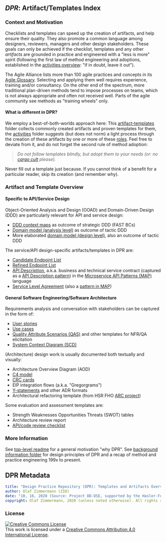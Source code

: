 
## *DPR*: Artifact/Templates Index

### Context and Motivation 

Checklists and templates can speed up the creation of artifacts, and help ensure their quality. They also promote a common language among designers, reviewers, managers and other design stakeholders. These goals can only be achieved if the checklist, templates and any other *artifacts* are grounded in practice and engineered with a "less is more" spirit (following the first law of method engineering and adoptions, established in the [activities overview](../activities): "if in doubt, leave it out").

The Agile Alliance lists more than 100 agile practices and concepts in its [Agile Glossary](https://www.agilealliance.org/agile101/agile-glossary/). Selecting and applying them well requires experience, training and/or consultancy. On the other end of the spectrum, more traditional plan-driven methods tend to impose processes on teams, which is not always appropriate and often not received well. Parts of the agile community <!--, for instance [Clean Agile](https://www.pearson.com/us/higher-education/program/Martin-Clean-Agile-Back-to-Basics/PGM2604771.html),--> see methods as "training wheels" only.

#### What is different in DPR? 
We employ a best-of-both-worlds approach here: This [artifact-templates](.) folder collects commonly created artifacts and proven templates for them, the [activities](../activities) folder suggests (but does not norm) a light process through the creation of these artifacts by one or more of these [roles](../roles). Feel free to deviate from it, and do not forget the second rule of method adoption: 

> *Do not follow templates blindly, but adopt them to your needs (or: no [cargo cult](https://en.wikipedia.org/wiki/Cargo_cult) please).*

Never fill out a template just because. If you cannot think of a benefit for a particular reader, skip its creation (and remember why).


### Artifact and Template Overview

<!-- TODO (v2) add simple miro diagram (with hyperlinks!) or table here -->

#### Specific to API/Service Design

Object-Oriented Analysis and Design (OOAD) and Domain-Driven Design (DDD) are particularly relevant for API and service design:

* [DDD context maps](DPR-StrategicDDDContextMap.md) as outcome of strategic DDD (FAST BCs)
* [Domain model (analysis level)](DPR-DomainModel.md) as outcome of tactic DDD 
* More elaborated [domain model (design level)](DPR-DomainModel.md), also an outcome of tactic DDD

The service/API design-specific artifacts/templates in DPR are: 

* [Candidate Endpoint List](SDPR-CandidateEndpointList.md) 
* [Refined Endpoint List](SDPR-RefinedEndpointList.md)
* [API Description](SDPR-APIDescription.md), a.k.a. business and technical service contract (captured as a [API Description pattern](https://microservice-api-patterns.org/patterns/foundation/APIDescription)) in the [Microservice API Patterns (MAP)](https://microservice-api-patterns.org/) language 
* [Service Level Agreement](SDPR-ServiceLevelAgreement.md) (also a [pattern in MAP](https://microservice-api-patterns.org/patterns/quality/qualityManagementAndGovernance/ServiceLevelAgreement))

#### General Software Engineering/Software Architecture

Requirements analysis and conversation with stakeholders can be captured in the form of: 
<!-- to be described with the help of the template:-->

* [User stories](DPR-UserStory.md)
* [Use cases](DPR-UseCase.md)
* [Quality Attribute Scenarios (QAS)](futureWork/DPR-QualityAttributeScenario.md) and other templates for NFR/QA elicitation <!-- quality stories, Sophisten, PLANGUAGE -->
* [System Context Diagram (SCD)](futureWork/DPR-SystemContextDiagram.md)

(Architecture) design work is usually documented both textually and visually:

* Architecture Overview Diagram (AOD)  
* [C4 model](futureWork/DPR-C4Model.md) <!-- The four views in C4 actually map to SCD, AOD/OML0, CML0, CML1) -->
* [CRC cards](DPR-CRCCard.md)
* EIP integration flows (a.k.a. "Gregorgrams")
* [Y-statements](DPR-ArchitecturalDecisionRecordYForm.md) and other ADR formats
* Architectural refactoring template (from HSR FHO [ARC project](https://ifs.hsr.ch/Architectural-Refactoring-for.12044.0.html?&L=4))

Some evaluation and assessment templates are:

* Strength Weaknesses Opportunities Threats (SWOT) tables
* Architecture review report
* [API/code review checklist](futureWork/SDPR-APIReviewChecklist.md)


### More Information

See [top-level readme](../README.md) for a general motivation "why DPR". See [background information folder](../background-information) for design principles of DPR and a recap of method and practice engineering 199x to present.


## DPR Metadata

```yaml
title: "Design Practice Repository (DPR): Templates and Artifacts Overview"
author: Olaf Zimmermann (ZIO)
date: "10, 16, 2020 (Source: Project DD-DSE, supported by the Hasler-Foundation)"
copyright: Olaf Zimmermann, 2020 (unless noted otherwise). All rights reserved.
```

### License

<a rel="license" href="http://creativecommons.org/licenses/by/4.0/"><img alt="Creative Commons License" style="border-width:0" src="https://i.creativecommons.org/l/by/4.0/88x31.png" /></a><br />This work is licensed under a <a rel="license" href="http://creativecommons.org/licenses/by/4.0/">Creative Commons Attribution 4.0 International License</a>.
